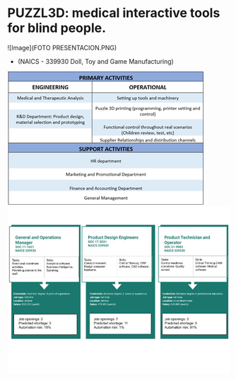 # PUZZL3D: medical interactive tools for blind people.

![Image](FOTO PRESENTACION.PNG)

* (NAICS - 339930 Doll, Toy and Game Manufacturing)

![Image](Imagen3.png)
![Image](1.jpg)

